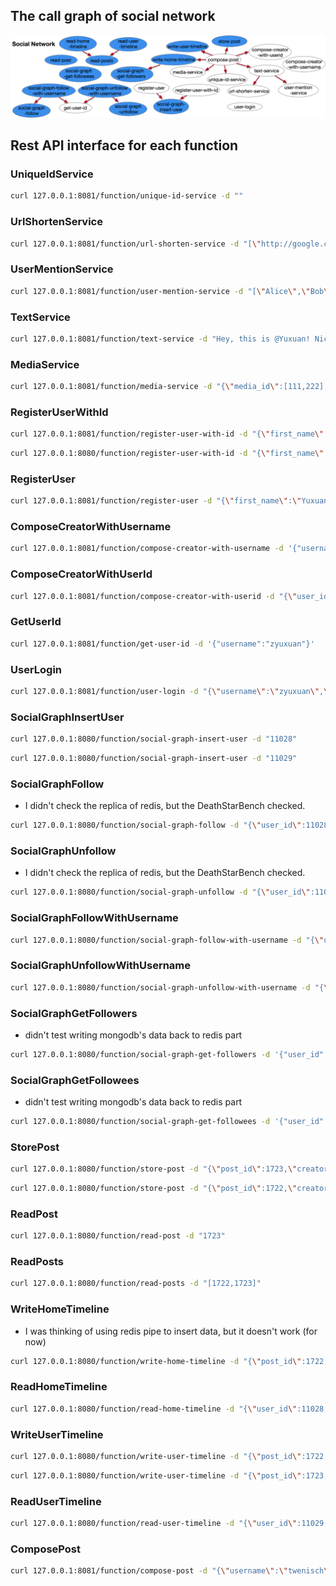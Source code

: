 ## The call graph of social network

![cg](call-graph.png)

## Rest API interface for each function

### UniqueIdService

```bash
curl 127.0.0.1:8081/function/unique-id-service -d ""
```

### UrlShortenService

```bash
curl 127.0.0.1:8081/function/url-shorten-service -d "[\"http://google.com\",\"http://kate0115.net\"]"
```

### UserMentionService

```bash
curl 127.0.0.1:8081/function/user-mention-service -d "[\"Alice\",\"Bob\"]"
```

### TextService

```bash
curl 127.0.0.1:8081/function/text-service -d "Hey, this is @Yuxuan! Nice to meet you and welcome to my personal web: https://kate0115.net @twenisch"
```

### MediaService

```bash
curl 127.0.0.1:8081/function/media-service -d "{\"media_id\":[111,222],\"media_type\":[\"png\",\"jpg\"]}"
```

### RegisterUserWithId

```bash
curl 127.0.0.1:8081/function/register-user-with-id -d "{\"first_name\":\"Tom\",\"last_name\":\"Wenisch\",\"username\":\"twenisch\",\"password\":\"umichandgoogle\",\"user_id\":11028}"
```

```bash
curl 127.0.0.1:8080/function/register-user-with-id -d "{\"first_name\":\"Todd\",\"last_name\":\"Austin\",\"username\":\"todda\",\"password\":\"uwandupenn\",\"user_id\":11029}"
```

### RegisterUser

```bash
curl 127.0.0.1:8081/function/register-user -d "{\"first_name\":\"Yuxuan\",\"last_name\":\"Zhang\",\"username\":\"zyuxuan\",\"password\":\"umichandupenn\"}"
```

### ComposeCreatorWithUsername

```bash
curl 127.0.0.1:8081/function/compose-creator-with-username -d '{"username":"zyuxuan"}'
```

### ComposeCreatorWithUserId

```bash
curl 127.0.0.1:8081/function/compose-creator-with-userid -d "{\"user_id\":11028,\"username\":\"twenisch\"}"
```

### GetUserId

```bash
curl 127.0.0.1:8081/function/get-user-id -d '{"username":"zyuxuan"}'
```

### UserLogin

```bash
curl 127.0.0.1:8081/function/user-login -d "{\"username\":\"zyuxuan\",\"password\":\"umichandupenn\",\"secret\":\"idon'tknowwhatshouldbesecret\"}"
```

### SocialGraphInsertUser

```bash
curl 127.0.0.1:8080/function/social-graph-insert-user -d "11028"
```

```bash
curl 127.0.0.1:8080/function/social-graph-insert-user -d "11029"
```

### SocialGraphFollow
  + I didn't check the replica of redis, but the DeathStarBench checked.

```bash
curl 127.0.0.1:8080/function/social-graph-follow -d "{\"user_id\":11028,\"followee_id\":11029}"
```

### SocialGraphUnfollow
  + I didn't check the replica of redis, but the DeathStarBench checked.

```bash
curl 127.0.0.1:8080/function/social-graph-unfollow -d "{\"user_id\":11028,\"followee_id\":11029}"
```

### SocialGraphFollowWithUsername

```bash
curl 127.0.0.1:8080/function/social-graph-follow-with-username -d "{\"user_name\":\"twenisch\",\"followee_name\":\"todda\"}"
```

### SocialGraphUnfollowWithUsername

```bash
curl 127.0.0.1:8080/function/social-graph-unfollow-with-username -d "{\"user_name\":\"twenisch\",\"followee_name\":\"todda\"}"
```

### SocialGraphGetFollowers
  + didn't test writing mongodb's data back to redis part

```bash
curl 127.0.0.1:8080/function/social-graph-get-followers -d '{"user_id":11029}'
```

### SocialGraphGetFollowees
  + didn't test writing mongodb's data back to redis part

```bash
curl 127.0.0.1:8080/function/social-graph-get-followees -d '{"user_id":11028}'
```

### StorePost

```bash
curl 127.0.0.1:8080/function/store-post -d "{\"post_id\":1723,\"creator\": {\"user_id\":11028,\"username\":\"twenisch\"},\"req_id\":7795,\"text\":\"yesterday once more \",\"user_mentions\": [],\"media\":[],\"urls\":[],\"timestamp\":12343249,\"post_type\":\"POST\"}"
```

```bash
curl 127.0.0.1:8080/function/store-post -d "{\"post_id\":1722,\"creator\": {\"user_id\":11029,\"username\":\"todda\"},\"req_id\":7798,\"text\":\"Hey, this is @todda! Nice to meet you and welcome to my personal web: https://kate0115.net @tomwenisch \",\"user_mentions\": [{\"user_id\":11029,\"username\":\"todda\"},{\"user_id\":11028,\"username\":\"twenisch\"}],\"media\":[],\"urls\":[],\"timestamp\":12343242,\"post_type\":\"POST\"}"
```

### ReadPost

```bash
curl 127.0.0.1:8080/function/read-post -d "1723"
```

### ReadPosts

```bash
curl 127.0.0.1:8080/function/read-posts -d "[1722,1723]"
```

### WriteHomeTimeline
  + I was thinking of using redis pipe to insert data, but it doesn't work (for now)

```bash
curl 127.0.0.1:8080/function/write-home-timeline -d "{\"post_id\":1722,\"user_id\":11029,\"timestamp\":12343242,\"user_mentions_id\":[11028]}"
```

### ReadHomeTimeline

```bash
curl 127.0.0.1:8080/function/read-home-timeline -d "{\"user_id\":11028,\"start\":0,\"stop\":1}"
```

### WriteUserTimeline

```bash
curl 127.0.0.1:8080/function/write-user-timeline -d "{\"post_id\":1722,\"user_id\":11029,\"timestamp\":12343242}"
```

```bash
curl 127.0.0.1:8080/function/write-user-timeline -d "{\"post_id\":1723,\"user_id\":11028,\"timestamp\":12343249}"
```

### ReadUserTimeline

```bash
curl 127.0.0.1:8080/function/read-user-timeline -d "{\"user_id\":11029,\"start\":0,\"stop\":1}"
```

### ComposePost

```bash
curl 127.0.0.1:8081/function/compose-post -d "{\"username\":\"twenisch\",\"user_id\":11028,\"text\":\"Hey, this is @twenisch! Nice to meet you and welcome to my personal web: https://eecs.umich.edu/~twenisch @bobk \",\"media_ids\":[],\"media_types\":[],\"post_type\":\"POST\"}"
```
